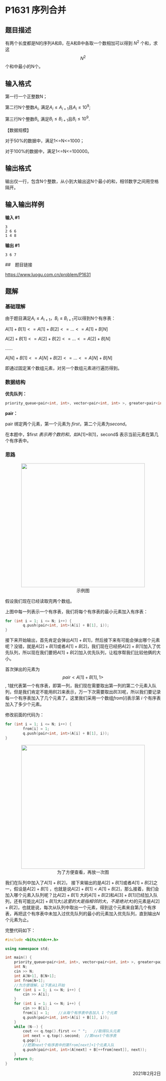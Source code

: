 # P1631 序列合并

## 题目描述

有两个长度都是N的序列A和B，在A和B中各取一个数相加可以得到 $N^2$ 个和，求这$$N^2$$个和中最小的N个。

## 输入格式

第一行一个正整数N；

第二行N个整数$A_i$, 满足$A_i\le A_{i+1}$且$A_i≤10^9$;

第三行N个整数$B_i$, 满足$B_i\le B_{i+1}$且$B_i\le 10^9$.

【数据规模】

对于50%的数据中，满足1<=N<=1000；

对于100%的数据中，满足1<=N<=100000。

## 输出格式

输出仅一行，包含N个整数，从小到大输出这N个最小的和，相邻数字之间用空格隔开。

## 输入输出样例

**输入 #1**

```
3
2 6 6
1 4 8
```

**输出 #1**

```
3 6 7
```

##　题目链接

https://www.luogu.com.cn/problem/P1631

## 题解

### 基础理解

由于题目满足$A_i\le A_{i+1}，B_i\le B_{i+1}$可以得到N个有序表：

$A[1]+B[1] <= A[1]+B[2] <= … <= A[1]+B[N]$

$A[2]+B[1] <= A[2]+B[2] <= … <= A[2]+B[N]$

$……$

$A[N]+B[1] <= A[N]+B[2] <= … <= A[N]+B[N]$

即通过固定某个数组元素，对另一个数组元素进行遍历得到。

### 数据结构

**优先队列：**

```c++
priority_queue<pair<int, int>, vector<pair<int, int> >, greater<pair<int, int> > > q;
```

**pair：**

pair 绑定两个元素，第一个元素为 $first$，第二个元素为$second$。

在本题中，$first $表示两个数的和，如$A[1]+B[1]$，$second$ 表示当前元素在第几个有序表中。

### 思路

<div align=center>
<img width="400" src="../imgs/洛谷/P1631 序列合并.png"/>
</div>
<div align=center>示例图</div>

假设我们现在已经读取完两个数组。

上图中每一列表示一个有序表，我们将每个有序表的最小元素加入有序表：

```c++
for (int i = 1; i <= N; i++) {
        q.push(pair<int, int>(A[i] + B[1], i));
}
```

接下来开始输出，首先肯定会弹出$A[1]+B[1]$，然后接下来有可能会弹出哪个元素呢？没错，就是$A[2]+B[1]$或者$A[1]+B[2]$，我们现在已经把$A[2]+B[1]$加入了优先队列，所以现在我们要把$A[1]+B[2]$加入优先队列，让程序帮我们比较他俩的大小。

首次弹出的元素为$$pair<A[1]+B[1],   1>$$,  $1$就代表第一个有序表，即第一列，我们现在需要取出第一列的第二个元素入队列，但是我们肯定不能用$B[2]$来表示，万一下次需要取出$B[3]$呢，所以我们要记录每一个有序表加入了几个元素了。这里我们采用一个数组$from[i]$表示第 $i$ 个有序表加入了多少个元素。

修改前面的代码为：

```c++
for (int i = 1; i <= N; i++) {
        from[i] = 1;
        q.push(pair<int, int>(A[i] + B[1], i));
}
```

<div align=center>
<img width="400" src="../imgs/洛谷/P1631 序列合并.png"/>
</div>
<div align=center>为了方便查看，再放一次图</div>

我们在队列中加入了$A[1]+B[2]$， 接下来输出的是$A[2]+B[1]$或者$A[1]+B[2]$之一，假设是$A[2]+B[1]$ ，也就是说$A[2]+B[1] < A[1]+B[2]$，那么接着，我们会加入哪个元素入队列呢？比$A[2]+B[1]$ 大的$A[1]+B[2]$和$A[3]+B[1]$已经加入队列，还有可能比$A[2]+B[1]$大$(这里的大是指相邻的大，不是绝对大)$的元素是$A[2]+B[2]$，也就是说，每次从队列中取出一个元素，得到这个元素来自第几个有序表，再把这个有序表中未加入过优先队列的最小的元素加入优先队列，直到输出$N$个元素为止。

完整代码如下：

```c++
#include <bits/stdc++.h>

using namespace std;

int main() {
    priority_queue<pair<int, int>, vector<pair<int, int> >, greater<pair<int, int> > > q;
    int N;
    cin >> N;
    int A[N+1], B[N+1];
    int from[N+1];
    //为方便理解，让下表从1开始
    for (int i = 1; i <= N; i++) {
        cin >> A[i];
    }
    for (int i = 1; i <= N; i++) {
        cin >> B[i];
        from[i] = 1;	//从每个有序表中各加入 1 个元素
        q.push(pair<int, int>(A[i] + B[1], i));
    }
    while (N--) {
        cout << q.top().first << " ";	//取得队头元素
        int next = q.top().second;	//第next个有序表
        q.pop();	
        //把第next个有序表中的第from[next]+1个元素入队
        q.push(pair<int, int>(A[next] + B[++from[next]], next));
    }
    return 0;
}

```
<div align=right>
    2021年2月2日
</div>





